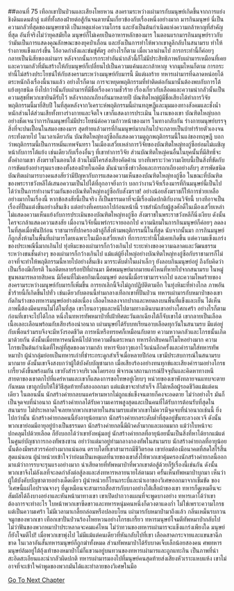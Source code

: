 ##ตอนที่ 75 เทือกเขาปั่นป่วนและเสียงโหยหวน
สงครามระหว่างเผ่ามารกับมนุษย์เกิดขึ้นจากการแย่งชิงดินแดนต้าลู่ แต่ที่ทั้งสองฝ่ายต่อสู้กันจนตายนั้นเกี่ยวข้องกับเรื่องหนึ่งอย่างมาก
มารกินมนุษย์
นี่เป็นความกลัวที่สุดของมนุษยชาติ เป็นเหตุแห่งความโกรธ และยังเป็นต้นกำเนิดแห่งความกล้าหาญที่สำคัญที่สุด
อันที่จริงไม่ว่ายุคสมัยใด มนุษย์ก็ไม่เคยเป็นอาหารหลักของมาร ในตอนแรกมารกินมนุษย์ราวกับว่ามันเป็นการแสดงคุณลักษณะของยุคป่าเถื่อน และยังเป็นการทำให้พวกเขาดูลึกลับในสนามรบ ทำให้ร่างกายแข็งแกร่งขึ้น โอ้อวดกำลังและข่มขู่ศัตรู อย่างไรก็ตาม เมื่อเวลาผ่านไป การกระทำนี้ก็ค่อยๆ กลายเป็นนิสัยของเผ่ามาร
หลังจากนั้นการกระทำอันน่ากลัวนี้ก็ไม่มีประสิทธิภาพกับเผ่ามารเหมือนที่เคย และความกลัวที่มันสร้างให้กับมนุษย์ก็เปลี่ยนไปเป็นความแค้นและกล้าหาญ จากมุมไหนก็ตาม การกระทำนี้ไม่สร้างประโยชน์ให้กับสงครามระหว่างมนุษย์กับมารนี้ มีแต่ผลร้าย
ทหารเผ่ามารที่ฉลาดหน่อยได้ตระหนักถึงเรื่องนี้นานแล้ว อย่างไรก็ตาม การจะหยุดพฤติกรรมที่ทำติดต่อกันมานั้นต้องพบกับการโต้แย้งทุกชนิด ยิ่งไปกว่านั้นกับเผ่ามารที่มีชื่อเรื่องความชั่วร้าย เรื่องเกี่ยวกับเลือดและความน่ากลัวนั้นเป็นความสุขที่พวกเขายินดีรับไว้
หลังจากถกเถียงกันมาหลายปี บัณฑิตใหญ่ผู้มีชื่อเสียงได้ทำการวิจัยพฤติกรรมนี้มายี่สิบปี ในที่สุดหลังจากวิเคราะห์พฤติกรรมนี้ผ่านทฤษฎีและมุมมองทางสังคมและชั่งน้ำหนักส่วนได้ส่วนเสียทั้งทางร่างกายและจิตใจ เขาก็แสดงการประเมิน ในงานของเขา บัณฑิตใหญ่บอกอย่างชัดเจนว่าการกินมนุษย์ไม่มีประโยชน์ต่อความก้าวหน้าของมาร ในทางกลับกัน ร่างกายมนุษย์บรรจุสิ่งที่จะปนเปื้อนในสมองของมาร สุดท้ายแล้วมารที่กินมนุษย์มากเกินไปจะกลายเป็นบ้าทำร้ายตัวเองจนกระทั่งตายไป ในเวลาเดียวกัน บัณฑิตใหญ่ทงกู่ซือก็แสดงความดูถูกพฤติกรรมนี้ในแง่ของทฤษฎี บอกว่าพฤติกรรมนี้เป็นการหมิ่นเทพจันทรา
ในเมืองเสวี่ยเหล่าการวิจัยของบัณฑิตใหญ่ทงกู่ซือย่อมไม่เผชิญหน้ากับการโต้แย้ง เช่นเดียวกับเรื่องอื่นๆ ที่เขาทำการวิจัย ส่วนบัณฑิตใหญ่คนอื่นในยุคนั้นที่มีสิทธิ์จะตั้งคำถามเขา สังฆราชในตอนใต้ ล้วนไม่มีใครส่งเสียงคัดค้าน
บางทีเพราะว่าความเงียบนี้เป็นสิ่งที่ขัดกับการขัดแย้งอย่างรุนแรงของทั้งสองฝ่ายในอดีต มันนำมาซึ่งข่าวลือและการถกเถียงอย่างลับๆ สารพัดชนิด บัณฑิตเผ่ามารบางคนสงสัยว่ามีปัญหากับการแสดงความเห็นของบัณฑิตใหญ่ทงกู่ซือ ในขณะที่บัณฑิตของพระราชวังหลีได้เสนอความเป็นไปได้ที่อุกอาจยิ่งกว่า บอกว่างานวิจัยเรื่องมารที่กินมนุษย์นี้เป็นไปได้ว่าเป็นการทำงานร่วมกันของบัณฑิตใหญ่ทงกู่ซือกับสังฆราช! อย่างน้อยสังฆราชก็ให้การช่วยเหลืออย่างมากในเรื่องนี้
หากข้อสงสัยนี้เป็นจริง ก็เป็นธรรมดาที่จะมีเรื่องผิดปกติกับงานวิจัยนี้ บางทีอาจเป็นเรื่องที่ปั้นแต่งขึ้นอย่างสิ้นเชิง แต่อย่างที่เคยบอกไปก่อนหน้านี้ ราชสำนักกับผู้สูงศักดิ์ในเมืองเสวี่ยเหล่าไม่แสดงความเห็นแย้งกับการประเมินของบัณฑิตใหญ่ทงกู่ซือ สังฆราชในพระราชวังหลีก็นิ่งเงียบ ดังนั้นใครจะกล้าแสดงความสงสัย
เมื่องานวิจัยนี้แพร่กระจายออกไป ความนิยมในการกินมนุษย์ก็ค่อยๆ ลดลง ในที่สุดเมื่อพันปีก่อน ราชามารที่ปกครองต้าลู่ก็สั่งห้ามพฤติกรรมนี้ในที่สุด นับจากนั้นมา การกินมนุษย์ก็ถูกสั่งห้ามในพื้นที่เผ่ามารโดยเฉพาะในเมืองเสวี่ยเหล่า ที่การกระทำนี้ไม่เคยเกิดขึ้น
แต่ความแข็งแกร่งของประเพณีนี้มากเกินไป ทุ่งหิมะของเผ่ามารก็กว้างเกินไป ระยะห่างของความฉลาดและวัฒนธรรมระหว่างชนชั้นต่างๆ ของเผ่ามารก็กว้างเกินไป แม้แต่ผู้ยิ่งใหญ่อย่างบัณฑิตใหญ่ทงกู่ซือกับราชามารก็ไม่อาจที่จะทำให้พฤติกรรมนี้หายไปอย่างสิ้นเชิง มารระดับต่ำในเผ่าเล็กๆ ยังลอบกินมนุษย์อยู่ ถึงกับคิดว่าเป็นเรื่องมีเกียรติ ในอดีตหลายร้อยปีที่ผ่านมา มีศพมนุษย์มากมายแค่ไหนที่หายไปจากสนามรบ ในหมู่ขุนพลมารหลายสิบคน มีกี่คนที่ไม่เคยกินเนื้อมนุษย์
ตอนนี้เมื่อราชามารจากไป และความโหดร้ายของสงครามระหว่างมนุษย์กับมารก็เพิ่มขึ้น การยกเลิกนี้จึงไม่ถูกปฏิบัติตามอีก
ในทุ่งหิมะที่ห่างไกล ภาพอันชั่วร้ายนี้ก็เกิดขึ้นไปทั่ว เช่นเดียวกับตอนนี้ท่ามกลางเทือกเขาที่ปั่นป่วน
ทหารเผ่ามารกับหมาป่าของเขากัดกินร่างของทหารมนุษย์อย่างต่อเนื่อง
เลือดไหลลงจากปากและหยดลงบนพื้นที่แข็งและเย็น
ได้เห็นภาพนี้ต้องมีคนทนไม่ได้ในที่สุด เขาโยนอาวุธและหนีไปตามทางเดินบนเขาอย่างโศกเศร้า อย่างไรก็ตาม ก่อนที่เขาจะไปได้ไกล หนึ่งในทหารทัพหมาป่าที่เฝ้าทิศตะวันตกเฉียงใต้ก็จับเขาได้ เขากลายเป็นเลือดเนื้อเลอะเลือนพร้อมกับเสียงร้องน่าอนาถ
เผ่ามนุษย์ได้รับบทเรียนอาบเลือดทุกวันในสนามรบ
มีแต่อยู่กับเพื่อนร่วมรบจึงจะมีหวังรอดชีวิต การหนีหรือทรยศก็เหมือนกับตาย
ความหวาดกลัวและโกรธนั้นเกิดมาด้วยกัน ดังนั้นเมื่อทหารคนนี้หนีไปด้วยความตื่นตระหนก ทหารอีกสิบคนก็โมโหอย่างมาก
ความโกรธเป็นต้นกำเนิดที่ใหญ่ที่สุดของความกล้า ทหารจับอาวุธเอาไว้แน่นอีกครั้งและคำรามใส่ทหารทัพหมาป่า
ผู้นำกลุ่มย่อยเป็นทหารเก่าที่ชำระกระดูกสำเร็จเมื่อหลายปีก่อน เขามีประสบการณ์ในสนามรบมากมาย ดังนั้นเขาจึงสงบกว่าผู้ใต้บังคับบัญชามาก
เมื่อเสียงร้องอย่างทนทุกข์และเสียงคำรามอย่างโกรธเกรี้ยวดังขึ้นพร้อมกัน เขายังสำรวจบริเวณโดยรอบ พิจารณาสถานการณ์ปัจจุบันและคิดหาทางหนี
สายตาของเขาตกไปที่แคร่หามและเขาก็แสดงการขอโทษอยู่เงียบๆ หน่วยของเขาพังทลายจนแทบจะตายกันหมด เขาถูกบีบให้ใช้วิธีสุดท้ายทั้งสองออกมา แต่แม้เขาจะทำสำเร็จ ก็ไม่เหลือผู้รอดชีวิตแม้แต่คนเดียว ในตอนนั้น นักสร้างค่ายกลบนแคร่หามหากไม่ถูกแช่แข็งจนตายก็คงจะอดตาย ไม่ว่าอย่างไร มันก็เป็นจุดจบที่น่าอนาถ
นักสร้างค่ายกลได้รับความเคารพสูงสุดและเป็นคนที่ได้รับการต้อนรับที่สุดในสนามรบ ไม่ประหลาดใจเลยหากพวกเขาตายในสนามรบแต่พวกเขาไม่ควรมีจุดจบที่น่าอนาถเช่นนี้
ยิ่งไปกว่านั้น นักสร้างค่ายกลคนนี้ยังอายุน้อยมาก
นักสร้างค่ายกลระดับต่ำที่สุดอยู่ขั้นทะลวงอเวจี ดังนั้นพวกเขาย่อมมีอายุอยู่บ้างเป็นธรรมดา
นักสร้างค่ายกลนี้มีผิวคล้ำมากและผอมมาก แม้ว่าใบหน้าจะปกคลุมไปด้วยเลือด ก็ยังบอกได้ว่าเขายังหนุ่มอยู่
นักสร้างค่ายกลที่อายุน้อยนั้นเป็นสิ่งที่หาได้ยากแม้แต่ในศูนย์บัญชาการกองทัพซงซาน อย่าว่าแต่มาอยู่ท่ามกลางกองทัพในสนามรบ
นักสร้างค่ายกลที่อายุน้อยนั้นต้องมีพรสวรรค์อย่างมากแน่นอน ตราบใดที่เขาสามารถมีชีวิตรอด เขาย่อมต้องมีอนาคตที่สดใสไร้สิ้นสุดแน่นอน
ผู้นำหน่วยเข้าใจว่าย่อมเป็นเหตุผลที่นายของเขาสั่งให้พวกเขาคุ้มครองนักสร้างค่ายกลนี้ออกมาแม้ว่าการรบจะรุนแรงอย่างมาก
น่าเสียดายที่ทัพหมาป่าที่พวกเขาต่อสู้ด้วยก็รู้เรื่องนี้เช่นกัน ดังนั้นพวกเขาจึงไม่ลังเลที่จะลดกำลังต่อสู้ลงและส่งทหารหลายนายไล่ตามมา
ครั้นเห็นทัพหมาป่าบุกมา เห็นว่าผู้ใต้บังคับบัญชาตายอย่างเด็ดเดี่ยว ผู้นำหน่วยก็โยนกระบี่และนำเอาของวิเศษออกมาจากเข็มขัด
ของวิเศษนี้แผ่ไอปราณจางๆ ที่ดูเหมือนจะสามารถสื่อสารกับบางอย่างใต้เสื้อผ้าของเขา
ทหารก็ดูเหมอืนจะสัมผัสได้ถึงบางอย่งาและหันหน้ามาทางเขา
เขาเปิดปากวางแผนที่จะพูดบางอย่าง
ทหารเดาได้ว่าเขาต้องการจะทำอะไร ใบหน้าพวกเขาซีดขาวและทหารหนุ่มคนหนึ่งก็ดวงตาแดงก่ำ ไม่ใช่เพราะความโกรธแต่เป็นความเศร้า
ไม่มีเวลามาเกลี้ยกล่อมหรือปลอบโยน เผ่ามารกับหมาป่ามาถึงแล้ว กลิ่นเหม็นรบกวนจมูกของพวกเขา
เทือกเขาปั่นป่วนร้องโหยหวนอย่างโกรธเกรี้ยว
ทหารมนุษย์โจมตีทัพหมาป่ากลับไป ไม่ว่าฟันของพวกหมาป่าประหลาดจะคมแค่ไหน ไม่ว่าทวนของทหารเผ่ามารจะแข็งแกร่งเพียงใด มนุษย์ก็ยังโจมตีไป!
เมื่อพวกเขาพุ่งไป ไม่มีแม้แต่คนเดียวที่หันกลับไปที่เขา
เลือดสาดกระจายและแขนขาฉีกขาด ในเวลาอันสั้นทหารมนุษย์ก็ถูกฆ่าทั้งหมด ส่วนทัพหมาป่าได้รับบาดเจ็บเล็กน้อยสองคน
ศพทหารมนุษย์ล้มอยู่ใต้อุ้งเท้าของหมาป่าไม่ก็แขวนอยู่บนทวนของทหารเผ่ามารและถูกแทะกิน เป็นภาพที่น่าสะอิดสะเอียนและน่ากลัวผิดปกติ
ทหารเผ่ามารมองไปที่มนุษย์คนสุดท้ายส่งเสียงหัวเราะแหบแห้ง
เขาไม่อาจที่จะเข้าใจคำพูดของพวกมันได้และทำลายของวิเศษในมือ


[Go To Next Chapter]( ./748.md)